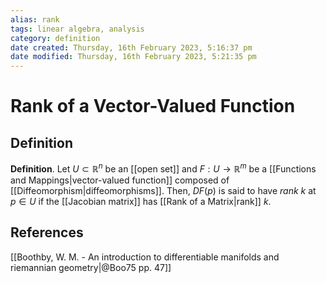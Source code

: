 ```yaml
---
alias: rank
tags: linear algebra, analysis
category: definition
date created: Thursday, 16th February 2023, 5:16:37 pm
date modified: Thursday, 16th February 2023, 5:21:35 pm
---
```


# Rank of a Vector-Valued Function

## Definition

**Definition**. Let $U\subset\mathbb{R}^n$ be an [[open set]] and $F:U\to\mathbb{R}^m$ be a [[Functions and Mappings|vector-valued function]] composed of [[Diffeomorphism|diffeomorphisms]]. Then, $DF(p)$ is said to have _rank_ $k$ at $p\in U$ if the [[Jacobian matrix]] has [[Rank of a Matrix|rank]] $k$.

## References

[[Boothby, W. M. - An introduction to differentiable manifolds and riemannian geometry|@Boo75 pp. 47]]